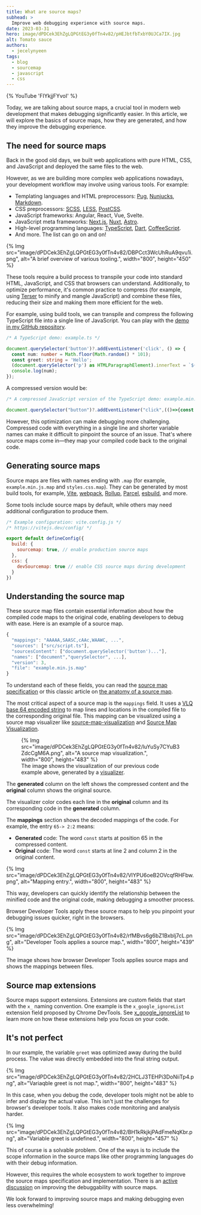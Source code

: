 ```yaml
---
title: What are source maps?
subhead: >
  Improve web debugging experience with source maps.
date: 2023-03-31
hero: image/dPDCek3EhZgLQPGtEG3y0fTn4v82/pHEJbtfbTxbY0UJCa7IX.jpg
alt: Tomato sauce
authors:
  - jecelynyeen
tags:
  - blog
  - sourcemap
  - javascript
  - css
---
```


{% YouTube 'FIYkjjFYvoI' %}

Today, we are talking about source maps, a crucial tool in modern web development that makes debugging significantly easier. In this article, we will explore the basics of source maps, how they are generated, and how they improve the debugging experience.

## The need for source maps

Back in the good old days, we built web applications with pure HTML, CSS, and JavaScript and deployed the same files to the web. 

However, as we are building more complex web applications nowadays, your development workflow may involve using various tools. For example:

- Templating languages and HTML preprocessors: [Pug](https://pugjs.org/), [Nunjucks](https://mozilla.github.io/nunjucks/), [Markdown](https://daringfireball.net/projects/markdown/).
- CSS preprocessors: [SCSS](https://sass-lang.com/), [LESS](https://lesscss.org/), [PostCSS](https://postcss.org/).
- JavaScript frameworks: Angular, React, Vue, Svelte.
- JavaScript meta frameworks: [Next.js](https://nextjs.org/), [Nuxt](https://nuxt.com/), [Astro](https://astro.build/).
- High-level programming languages: [TypeScript](https://www.typescriptlang.org/), [Dart](https://dart.dev/tools/dart2js), [CoffeeScript](https://coffeescript.org/).
- And more. The list can go on and on!

{% Img src="image/dPDCek3EhZgLQPGtEG3y0fTn4v82/DBPCct3WcUhRuA9qvu1i.png", alt="A brief overview of various tooling.", width="800", height="450" %}

These tools require a build process to transpile your code into standard HTML, JavaScript, and CSS that browsers can understand. Additionally, to optimize performance, it's common practice to compress (for example, using [Terser](https://github.com/terser/terser) to minify and mangle JavaScript) and combine these files, reducing their size and making them more efficient for the web.

For example, using build tools, we can transpile and compress the following TypeScript file into a single line of JavaScript. You can play with the [demo in my GitHub repository](https://github.com/jecfish/parcel-demo).

```ts
/* A TypeScript demo: example.ts */

document.querySelector('button')?.addEventListener('click', () => {
  const num: number = Math.floor(Math.random() * 101);
  const greet: string = 'Hello';
  (document.querySelector('p') as HTMLParagraphElement).innerText = `${greet}, you are no. ${num}!`;
  console.log(num);
});
```
A compressed version would be:

```js
/* A compressed JavaScript version of the TypeScript demo: example.min.js  */

document.querySelector("button")?.addEventListener("click",(()=>{const e=Math.floor(101*Math.random());document.querySelector("p").innerText=`Hello, you are no. ${e}!`,console.log(e)}));
```

However, this optimization can make debugging more challenging. Compressed code with everything in a single line and shorter variable names can make it difficult to pinpoint the source of an issue. That's where source maps come in—they map your compiled code back to the original code.

## Generating source maps

Source maps are files with names ending with `.map` (for example, `example.min.js.map` and `styles.css.map`). They can be generated by most build tools, for example, [Vite](https://vitejs.dev/), [webpack](https://webpack.js.org/), [Rollup](https://rollupjs.org/), [Parcel](https://parceljs.org/), [esbuild](https://esbuild.github.io/), and more. 

Some tools include source maps by default, while others may need additional configuration to produce them.

```js
/* Example configuration: vite.config.js */
/* https://vitejs.dev/config/ */

export default defineConfig({
  build: {
    sourcemap: true, // enable production source maps
  },
  css: {
    devSourcemap: true // enable CSS source maps during development
  }
})
```

## Understanding the source map

These source map files contain essential information about how the compiled code maps to the original code, enabling developers to debug with ease. Here is an example of a source map.

```js
{
  "mappings": "AAAAA,SAASC,cAAc,WAAWC, ...",
  "sources": ["src/script.ts"],
  "sourcesContent": ["document.querySelector('button')..."],
  "names": ["document","querySelector", ...],
  "version": 3,
  "file": "example.min.js.map"
}
```

To understand each of these fields, you can read the [source map specification](https://bit.ly/sourcemap) or this classic article on [the anatomy of a source map](https://developer.chrome.com/blog/sourcemaps/#the-anatomy-of-a-source-map).

The most critical aspect of a source map is the `mappings` field. It uses a [VLQ base 64 encoded string](https://developer.chrome.com/blog/sourcemaps/#base64-vlq-and-keeping-the-source-map-small) to map lines and locations in the compiled file to the corresponding original file. This mapping can be visualized using a source map visualizer like [source-map-visualization](https://sokra.github.io/source-map-visualization/) and [Source Map Visualization](https://evanw.github.io/source-map-visualization/).

<figure>
  {% Img src="image/dPDCek3EhZgLQPGtEG3y0fTn4v82/luYuSy7CYuB3ZdcCgM6A.png", alt="A source map visualization.", width="800", height="483" %}
  <figcaption>
    The image shows the visualization of our previous code example above, generated by a <a href="https://sokra.github.io/source-map-visualization/">visualizer</a>.
  </figcaption>
</figure>
 
The **generated** column on the left shows the compressed content and the **original** column shows the original source.

The visualizer color codes each line in the **original** column and its corresponding code in  the **generated** column.

The **mappings** section shows the decoded mappings of the code. For example, the entry `65-> 2:2` means:

- **Generated** code:  The word `const` starts at position 65 in the compressed content.
- **Original** code: The word `const` starts at line 2 and column 2 in the original content.

{% Img src="image/dPDCek3EhZgLQPGtEG3y0fTn4v82/VlYPU6oeB2OVcqfRHFbw.png", alt="Mapping entry.", width="800", height="483" %}

This way, developers can quickly identify the relationship between the minified code and the original code, making debugging a smoother process.

Browser Developer Tools apply these source maps to help you pinpoint your debugging issues quicker, right in the browsers.

{% Img src="image/dPDCek3EhZgLQPGtEG3y0fTn4v82/rfMBvs6g6bZ1Bxblj7cL.png", alt="Developer Tools applies a source map.", width="800", height="439" %}

The image shows how browser Developer Tools applies source maps and shows the mappings between files.

## Source map extensions

Source maps support extensions. Extensions are custom fields that start with the `x_` naming convention. One example is the `x_google_ignoreList` extension field proposed by Chrome DevTools. See [x_google_ignoreList](https://developer.chrome.com/articles/x-google-ignore-list) to learn more on how these extensions help you focus on your code.

## It's not perfect

In our example, the variable `greet` was optimized away during the build process. The value was directly embedded into the final string output.

{% Img src="image/dPDCek3EhZgLQPGtEG3y0fTn4v82/2HCLJ3TEHPi3DoNiiTp4.png", alt="Variaqble greet is not map.", width="800", height="483" %}

In this case, when you debug the code, developer tools might not be able to infer and display the actual value. This isn't just the challenges for browser's developer tools. It also makes code monitoring and analysis harder.

{% Img src="image/dPDCek3EhZgLQPGtEG3y0fTn4v82/BH1kRkjkjPAdFmeNqKbr.png", alt="Variable greet is undefined.", width="800", height="457" %}

This of course is a solvable problem. One of the ways is to include the scope information in the source maps like other programming languages do with their debug information.

However, this requires the whole ecosystem to work together to improve the source maps specification and implementation. There is an [active discussion](https://github.com/source-map/source-map-rfc/issues/12) on improving the debuggability with source maps.

We look forward to improving source maps and making debugging even less overwhelming!
